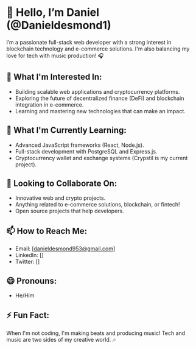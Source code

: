 # 👋 Hello, I’m Daniel (@Danieldesmond1)

I’m a passionate full-stack web developer with a strong interest in blockchain technology and e-commerce solutions. I'm also balancing my love for tech with music production! 🎧

## 👀 What I'm Interested In:
- Building scalable web applications and cryptocurrency platforms.
- Exploring the future of decentralized finance (DeFi) and blockchain integration in e-commerce.
- Learning and mastering new technologies that can make an impact.

## 🌱 What I'm Currently Learning:
- Advanced JavaScript frameworks (React, Node.js).
- Full-stack development with PostgreSQL and Express.js.
- Cryptocurrency wallet and exchange systems (Crypstil is my current project).

## 💞️ Looking to Collaborate On:
- Innovative web and crypto projects.
- Anything related to e-commerce solutions, blockchain, or fintech!
- Open source projects that help developers.

## 📫 How to Reach Me:
- Email: [danieldesmond953@gmail.com]
- LinkedIn: []
- Twitter: []

## 😄 Pronouns:
- He/Him

## ⚡ Fun Fact:
When I'm not coding, I'm making beats and producing music! Tech and music are two sides of my creative world. 🎶
